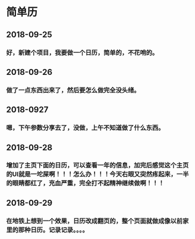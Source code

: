 # 简单历
## 2018-09-25
### 好，新建个项目，我要做一个日历，简单的，不花哨的。
## 2018-09-26
### 做了一点东西出来了，然后要怎么做完全没头绪。
## 2018-0927
### 嗯，下午参数分享去了，没做，上午不知道做了什么东西。
## 2018-09-28
### 增加了主页下面的日历，可以查看一年的信息，加完后感觉这个主页的UI就是一坨屎啊！！！怎么办！！！今天右眼又突然疼起来，一半的眼睛都红了，充血严重，完全打不起精神继续做啊！！！
## 2018-09-29
### 在地铁上想到一个效果，日历改成翻页的，整个页面就做成像以前家里的那种日历。记录记录。。。。


